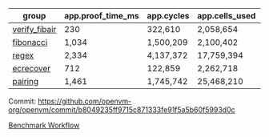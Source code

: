 | group | app.proof_time_ms | app.cycles | app.cells_used | leaf.proof_time_ms | leaf.cycles | leaf.cells_used |
| -- | -- | -- | -- | -- | -- | -- |
| [verify_fibair](https://github.com/openvm-org/openvm/blob/benchmark-results/benchmarks/verify_fibair-b8049235ff9715c871333fe91f5a5b60f5993d0c.md) | 230 |  322,610 |  2,058,654 |- | - | - |
| [fibonacci](https://github.com/openvm-org/openvm/blob/benchmark-results/benchmarks/fibonacci-b8049235ff9715c871333fe91f5a5b60f5993d0c.md) | 1,034 |  1,500,209 |  2,100,402 | 2,028 |  2,380,771 |  12,951,124 |
| [regex](https://github.com/openvm-org/openvm/blob/benchmark-results/benchmarks/regex-b8049235ff9715c871333fe91f5a5b60f5993d0c.md) | 2,334 |  4,137,372 |  17,759,394 | 5,687 |  5,763,468 |  45,807,490 |
| [ecrecover](https://github.com/openvm-org/openvm/blob/benchmark-results/benchmarks/ecrecover-b8049235ff9715c871333fe91f5a5b60f5993d0c.md) | 712 |  122,859 |  2,262,718 | 2,773 |  2,934,843 |  29,404,728 |
| [pairing](https://github.com/openvm-org/openvm/blob/benchmark-results/benchmarks/pairing-b8049235ff9715c871333fe91f5a5b60f5993d0c.md) | 1,461 |  1,745,742 |  25,468,210 | 2,888 |  3,904,856 |  32,400,944 |


Commit: https://github.com/openvm-org/openvm/commit/b8049235ff9715c871333fe91f5a5b60f5993d0c

[Benchmark Workflow](https://github.com/openvm-org/openvm/actions/runs/18321181774)
